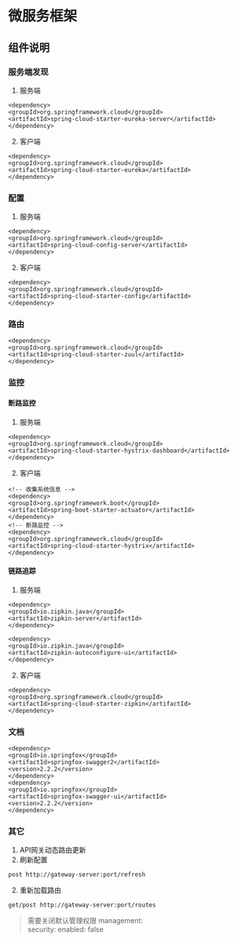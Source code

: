 # 微服务框架

## 组件说明
### 服务端发现
1. 服务端
```
<dependency>
<groupId>org.springframework.cloud</groupId>
<artifactId>spring-cloud-starter-eureka-server</artifactId>
</dependency>
```
2. 客户端
```
<dependency>
<groupId>org.springframework.cloud</groupId>
<artifactId>spring-cloud-starter-eureka</artifactId>
</dependency>
```
### 配置
1. 服务端
```
<dependency>
<groupId>org.springframework.cloud</groupId>
<artifactId>spring-cloud-config-server</artifactId>
</dependency>
```
2. 客户端
```
<dependency>
<groupId>org.springframework.cloud</groupId>
<artifactId>spring-cloud-starter-config</artifactId>
</dependency>
```

### 路由
```
<dependency>
<groupId>org.springframework.cloud</groupId>
<artifactId>spring-cloud-starter-zuul</artifactId>
</dependency>
```
### 监控
#### 断路监控
1. 服务端
```
<dependency>
<groupId>org.springframework.cloud</groupId>
<artifactId>spring-cloud-starter-hystrix-dashboard</artifactId>
</dependency>
```
2. 客户端
```
<!-- 收集系统信息 -->
<dependency>
<groupId>org.springframework.boot</groupId>
<artifactId>spring-boot-starter-actuator</artifactId>
</dependency>
<!-- 断路监控 -->
<dependency>
<groupId>org.springframework.cloud</groupId>
<artifactId>spring-cloud-starter-hystrix</artifactId>
</dependency>
```
#### 链路追踪
1. 服务端
```
<dependency>
<groupId>io.zipkin.java</groupId>
<artifactId>zipkin-server</artifactId>
</dependency>

<dependency>
<groupId>io.zipkin.java</groupId>
<artifactId>zipkin-autoconfigure-ui</artifactId>
</dependency>
```
2. 客户端
```
<dependency>
<groupId>org.springframework.cloud</groupId>
<artifactId>spring-cloud-starter-zipkin</artifactId>
</dependency>
```

### 文档
```
<dependency>
<groupId>io.springfox</groupId>
<artifactId>springfox-swagger2</artifactId>
<version>2.2.2</version>
</dependency>
<dependency>
<groupId>io.springfox</groupId>
<artifactId>springfox-swagger-ui</artifactId>
<version>2.2.2</version>
</dependency>
```
### 其它
1. API网关动态路由更新
 1. 刷新配置
 ```
 post http://gateway-server:port/refresh
 ```
 2. 重新加载路由
 ```
 get/post http://gateway-server:port/routes
 ```
 > 
 > 需要关闭默认管理权限
 > management:  
 >    security:
 >     enabled: false

